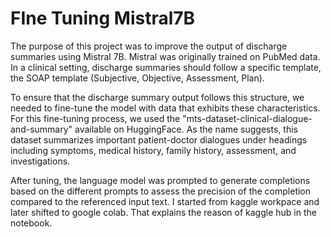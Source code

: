 # FIne Tuning Mistral7B


The purpose of this project was to improve the output of discharge summaries using Mistral 7B. 
Mistral was originally trained on PubMed data.
In a clinical setting, discharge summaries should follow a specific template, the SOAP template (Subjective, Objective, Assessment, Plan).

To ensure that the discharge summary output follows this structure, we needed to fine-tune the model with data that exhibits these characteristics. 
For this fine-tuning process, we used the "mts-dataset-clinical-dialogue-and-summary" available on HuggingFace.
As the name suggests, this dataset summarizes important patient-doctor dialogues under headings including symptoms, medical history, family history, assessment, and investigations.

After tuning, the language model was prompted to generate completions based on the different  prompts to assess the precision of the completion compared to the referenced input text.
I started from kaggle workpace and later shifted to google colab.
That explains the reason of kaggle hub in the notebook.


